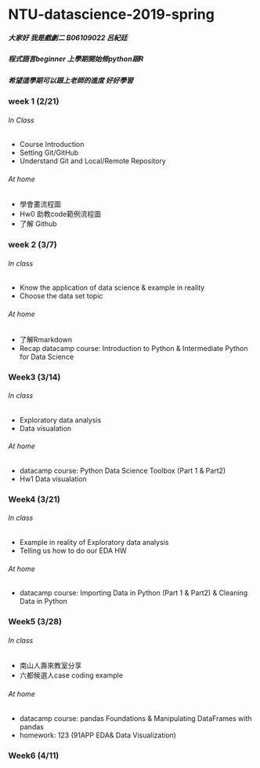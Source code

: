 # NTU-datascience-2019-spring
##### 大家好 我是戲劇二 B06109022 呂紀廷
##### 程式語言beginner 上學期開始修python跟R
##### 希望這學期可以跟上老師的進度 好好學習

### week 1 (2/21)
###### In Class
* Course Introduction
* Setting Git/GitHub
* Understand Git and Local/Remote Repository
###### At home
* 學會畫流程圖
* Hw0 助教code範例流程圖
* 了解 Github
### week 2 (3/7)
###### In class
* Know the application of data science & example in reality
* Choose the data set topic
###### At home
* 了解Rmarkdown
* Recap datacamp course: Introduction to Python & Intermediate Python for Data Science
### Week3 (3/14)
###### In class
* Exploratory data analysis
* Data visualation
###### At home
* datacamp course: Python Data Science Toolbox (Part 1 & Part2)
* Hw1 Data visualation
### Week4 (3/21)
###### In class
* Example in reality of Exploratory data analysis
* Telling us how to do our EDA HW
###### At home
* datacamp course: Importing Data in Python (Part 1 & Part2) & Cleaning Data in Python 
### Week5 (3/28)
###### In class
* 南山人壽來教室分享
* 六都候選人case coding example
###### At home
* datacamp course: pandas Foundations & Manipulating DataFrames with pandas 
* homework: 123 (91APP EDA& Data Visualization)
### Week6 (4/11)
